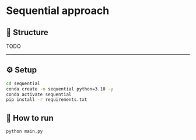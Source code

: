 # Sequential approach

## 🧩 Structure
TODO

---

## ⚙️ Setup

```bash
cd sequential
conda create -n sequential python=3.10 -y
conda activate sequential
pip install -r requirements.txt
```

## 🚀 How to run
```bash
python main.py
```
